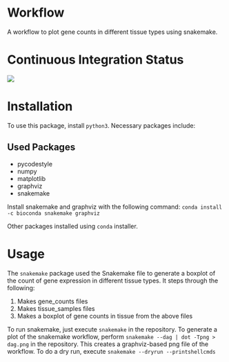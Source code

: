 # Workflow
A workflow to plot gene counts in different tissue types using snakemake.

# Continuous Integration Status
![](https://travis-ci.com/cu-swe4s-fall-2019/workflow-rymo1354.svg?branch=master)

# Installation
To use this package, install `python3`. Necessary packages include:

## Used Packages
- pycodestyle
- numpy
- matplotlib
- graphviz
- snakemake

Install snakemake and graphviz with the following command: 
`conda install -c bioconda snakemake graphviz`

Other packages installed using `conda` installer.

# Usage
The `snakemake` package used the Snakemake file to generate a boxplot of the count of gene expression in different tissue types. It steps through the following:
1. Makes gene_counts files
2. Makes tissue_samples files
3. Makes a boxplot of gene counts in tissue from the above files

To run snakemake, just execute `snakemake` in the repository. To generate a plot of the snakemake workflow, perform `snakemake --dag | dot -Tpng > dag.png` in the repository. This creates a graphviz-based png file of the workflow. To do a dry run, execute `snakemake --dryrun --printshellcmds` 
